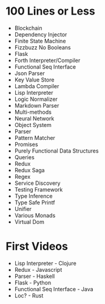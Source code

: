 # 100 Lines or Less

* Blockchain
* Dependency Injector
* Finite State Machine
* Fizzbuzz No Booleans
* Flask
* Forth Interpreter/Compiler
* Functional Seq Interface
* Json Parser
* Key Value Store
* Lambda Compiler
* Lisp Interpreter
* Logic Normalizer
* Markdown Parser
* Multi-methods
* Neural Network
* Object System
* Parser
* Pattern Matcher
* Promises
* Purely Functional Data Structures
* Queries
* Redux
* Redux Saga
* Regex
* Service Discovery
* Testing Framework
* Type Inference
* Type Safe Printf
* Unifier
* Various Monads
* Virtual Dom


# First Videos

* Lisp Interpreter - Clojure
* Redux - Javascript
* Parser - Haskell
* Flask - Python
* Functional Seq Interface - Java
* Loc? - Rust




